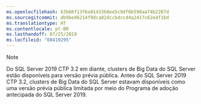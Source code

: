 ```yaml
---
ms.openlocfilehash: 63b66f13f6a0143368ee5c9df6b598aa74b2287d
ms.sourcegitcommit: db9bed6214f9dca82dccb4ccd4a2417c62e4f1bd
ms.translationtype: HT
ms.contentlocale: pt-BR
ms.lasthandoff: 07/25/2019
ms.locfileid: "68419295"
---
```

> [!NOTE]
> Do SQL Server 2019 CTP 3.2 em diante, clusters de Big Data do SQL Server estão disponíveis para versão prévia pública.
> Antes do SQL Server 2019 CTP 3.2, clusters de Big Data do SQL Server estavam disponíveis como uma versão prévia pública limitada por meio do Programa de adoção antecipada do SQL Server 2019.